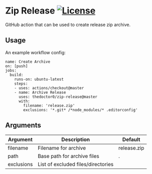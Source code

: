 # Zip Release [![License](https://img.shields.io/github/license/TheDoctor0/zip-release)](https://github.com/TheDoctor0/zip-release/blob/master/LICENSE)
GitHub action that can be used to create release zip archive.

## Usage
An example workflow config:
```
name: Create Archive
on: [push]
jobs:
  build:
    runs-on: ubuntu-latest
    steps:
    - uses: actions/checkout@master
    - name: Archive Release
      uses: thedoctor0/zip-release@master
      with:
        filename: 'release.zip'
        exclusions: '*.git* /*node_modules/* .editorconfig'
```

## Arguments
| Argument | Description | Default |
|---|---|---|
| filename | Filename for archive | release.zip |
| path | Base path for archive files | . |
| exclusions | List of excluded files/directories | |
